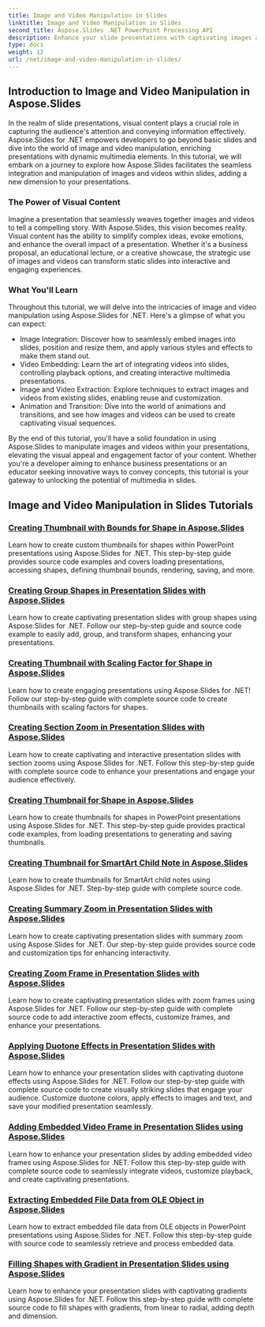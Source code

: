 ```yaml
---
title: Image and Video Manipulation in Slides
linktitle: Image and Video Manipulation in Slides
second_title: Aspose.Slides .NET PowerPoint Processing API
description: Enhance your slide presentations with captivating images and videos using Aspose.Slides for .NET. Learn step by step how to manipulate images and videos within slides for visually engaging content.
type: docs
weight: 12
url: /net/image-and-video-manipulation-in-slides/
---
```


## Introduction to Image and Video Manipulation in Aspose.Slides

In the realm of slide presentations, visual content plays a crucial role in capturing the audience's attention and conveying information effectively. Aspose.Slides for .NET empowers developers to go beyond basic slides and dive into the world of image and video manipulation, enriching presentations with dynamic multimedia elements. In this tutorial, we will embark on a journey to explore how Aspose.Slides facilitates the seamless integration and manipulation of images and videos within slides, adding a new dimension to your presentations.

### The Power of Visual Content

Imagine a presentation that seamlessly weaves together images and videos to tell a compelling story. With Aspose.Slides, this vision becomes reality. Visual content has the ability to simplify complex ideas, evoke emotions, and enhance the overall impact of a presentation. Whether it's a business proposal, an educational lecture, or a creative showcase, the strategic use of images and videos can transform static slides into interactive and engaging experiences.

### What You'll Learn

Throughout this tutorial, we will delve into the intricacies of image and video manipulation using Aspose.Slides for .NET. Here's a glimpse of what you can expect:

- Image Integration: Discover how to seamlessly embed images into slides, position and resize them, and apply various styles and effects to make them stand out.
- Video Embedding: Learn the art of integrating videos into slides, controlling playback options, and creating interactive multimedia presentations.
- Image and Video Extraction: Explore techniques to extract images and videos from existing slides, enabling reuse and customization.
- Animation and Transition: Dive into the world of animations and transitions, and see how images and videos can be used to create captivating visual sequences.

By the end of this tutorial, you'll have a solid foundation in using Aspose.Slides to manipulate images and videos within your presentations, elevating the visual appeal and engagement factor of your content. Whether you're a developer aiming to enhance business presentations or an educator seeking innovative ways to convey concepts, this tutorial is your gateway to unlocking the potential of multimedia in slides.


## Image and Video Manipulation in Slides Tutorials
### [Creating Thumbnail with Bounds for Shape in Aspose.Slides](./creating-thumbnail-bounds-shape/)
Learn how to create custom thumbnails for shapes within PowerPoint presentations using Aspose.Slides for .NET. This step-by-step guide provides source code examples and covers loading presentations, accessing shapes, defining thumbnail bounds, rendering, saving, and more.
### [Creating Group Shapes in Presentation Slides with Aspose.Slides](./creating-group-shapes/)
Learn how to create captivating presentation slides with group shapes using Aspose.Slides for .NET. Follow our step-by-step guide and source code example to easily add, group, and transform shapes, enhancing your presentations.
### [Creating Thumbnail with Scaling Factor for Shape in Aspose.Slides](./creating-thumbnail-scaling-factor-shape/)
Learn how to create engaging presentations using Aspose.Slides for .NET! Follow our step-by-step guide with complete source code to create thumbnails with scaling factors for shapes.
### [Creating Section Zoom in Presentation Slides with Aspose.Slides](./creating-section-zoom/)
Learn how to create captivating and interactive presentation slides with section zooms using Aspose.Slides for .NET. Follow this step-by-step guide with complete source code to enhance your presentations and engage your audience effectively.
### [Creating Thumbnail for Shape in Aspose.Slides](./creating-thumbnail-shape/)
Learn how to create thumbnails for shapes in PowerPoint presentations using Aspose.Slides for .NET. This step-by-step guide provides practical code examples, from loading presentations to generating and saving thumbnails.
### [Creating Thumbnail for SmartArt Child Note in Aspose.Slides](./creating-thumbnail-smartart-child-note/)
Learn how to create thumbnails for SmartArt child notes using Aspose.Slides for .NET. Step-by-step guide with complete source code.
### [Creating Summary Zoom in Presentation Slides with Aspose.Slides](./creating-summary-zoom/)
Learn how to create captivating presentation slides with summary zoom using Aspose.Slides for .NET. Our step-by-step guide provides source code and customization tips for enhancing interactivity.
### [Creating Zoom Frame in Presentation Slides with Aspose.Slides](./creating-zoom-frame/)
Learn how to create captivating presentation slides with zoom frames using Aspose.Slides for .NET. Follow our step-by-step guide with complete source code to add interactive zoom effects, customize frames, and enhance your presentations.
### [Applying Duotone Effects in Presentation Slides with Aspose.Slides](./applying-duotone-effects/)
Learn how to enhance your presentation slides with captivating duotone effects using Aspose.Slides for .NET. Follow our step-by-step guide with complete source code to create visually striking slides that engage your audience. Customize duotone colors, apply effects to images and text, and save your modified presentation seamlessly.
### [Adding Embedded Video Frame in Presentation Slides using Aspose.Slides](./adding-embedded-video-frame/)
Learn how to enhance your presentation slides by adding embedded video frames using Aspose.Slides for .NET. Follow this step-by-step guide with complete source code to seamlessly integrate videos, customize playback, and create captivating presentations.
### [Extracting Embedded File Data from OLE Object in Aspose.Slides](./extracting-embedded-file-data-ole-object/)
Learn how to extract embedded file data from OLE objects in PowerPoint presentations using Aspose.Slides for .NET. Follow this step-by-step guide with source code to seamlessly retrieve and process embedded data.
### [Filling Shapes with Gradient in Presentation Slides using Aspose.Slides](./filling-shapes-gradient/)
Learn how to enhance your presentation slides with captivating gradients using Aspose.Slides for .NET. Follow this step-by-step guide with complete source code to fill shapes with gradients, from linear to radial, adding depth and dimension.
